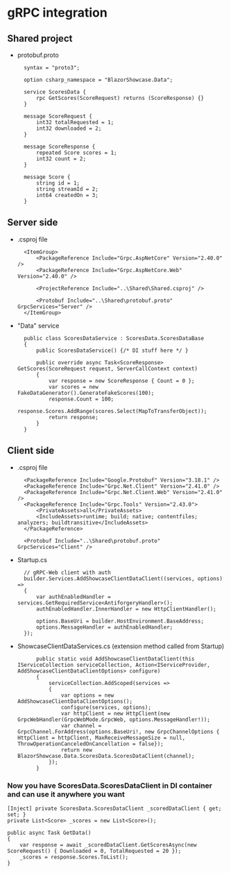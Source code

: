 # gRPC integration

## Shared project

* protobuf.proto

        syntax = "proto3";

        option csharp_namespace = "BlazorShowcase.Data";

        service ScoresData {
            rpc GetScores(ScoreRequest) returns (ScoreResponse) {}
        }

        message ScoreRequest {
            int32 totalRequested = 1;
            int32 downloaded = 2;
        }

        message ScoreResponse {
            repeated Score scores = 1;
            int32 count = 2;
        }

        message Score {
            string id = 1;
            string streamId = 2;
            int64 createdOn = 3;
        }

## Server side

* .csproj file

        <ItemGroup>
            <PackageReference Include="Grpc.AspNetCore" Version="2.40.0" />
            <PackageReference Include="Grpc.AspNetCore.Web" Version="2.40.0" />

            <ProjectReference Include="..\Shared\Shared.csproj" />

            <Protobuf Include="..\Shared\protobuf.proto" GrpcServices="Server" />
        </ItemGroup>

* "Data" service 

        public class ScoresDataService : ScoresData.ScoresDataBase
        {
            public ScoresDataService() {/* DI stuff here */ }

            public override async Task<ScoreResponse> GetScores(ScoreRequest request, ServerCallContext context)
            {
                var response = new ScoreResponse { Count = 0 };
                var scores = new FakeDataGenerator().GenerateFakeScores(100);
                response.Count = 100;
                response.Scores.AddRange(scores.Select(MapToTransferObject));
                return response;
            }
        }

## Client side

* .csproj file

        <PackageReference Include="Google.Protobuf" Version="3.18.1" />
        <PackageReference Include="Grpc.Net.Client" Version="2.41.0" />
        <PackageReference Include="Grpc.Net.Client.Web" Version="2.41.0" />
        <PackageReference Include="Grpc.Tools" Version="2.43.0">
            <PrivateAssets>all</PrivateAssets>
            <IncludeAssets>runtime; build; native; contentfiles; analyzers; buildtransitive</IncludeAssets>
        </PackageReference>
        
        <Protobuf Include="..\Shared\protobuf.proto" GrpcServices="Client" />

* Startup.cs 

        // gRPC-Web client with auth
        builder.Services.AddShowcaseClientDataClient((services, options) =>
        {
            var authEnabledHandler = services.GetRequiredService<AntiforgeryHandler>();
            authEnabledHandler.InnerHandler = new HttpClientHandler();

            options.BaseUri = builder.HostEnvironment.BaseAddress;
            options.MessageHandler = authEnabledHandler;
        });

* ShowcaseClientDataServices.cs (extension method called from Startup)

            public static void AddShowcaseClientDataClient(this IServiceCollection serviceCollection, Action<IServiceProvider, AddShowcaseClientDataClientOptions> configure)
            {
                serviceCollection.AddScoped(services =>
                {
                    var options = new AddShowcaseClientDataClientOptions();
                    configure(services, options);
                    var httpClient = new HttpClient(new GrpcWebHandler(GrpcWebMode.GrpcWeb, options.MessageHandler!));
                    var channel = GrpcChannel.ForAddress(options.BaseUri!, new GrpcChannelOptions { HttpClient = httpClient, MaxReceiveMessageSize = null, ThrowOperationCanceledOnCancellation = false});
                    return new BlazorShowcase.Data.ScoresData.ScoresDataClient(channel);
                });
            }

### Now you have ScoresData.ScoresDataClient in DI container and can use it anywhere you want

    [Inject] private ScoresData.ScoresDataClient _scoredDataClient { get; set; }
    private List<Score> _scores = new List<Score>();

    public async Task GetData()
    {
        var response = await _scoredDataClient.GetScoresAsync(new ScoreRequest() { Downloaded = 0, TotalRequested = 20 });
        _scores = response.Scores.ToList();
    }

